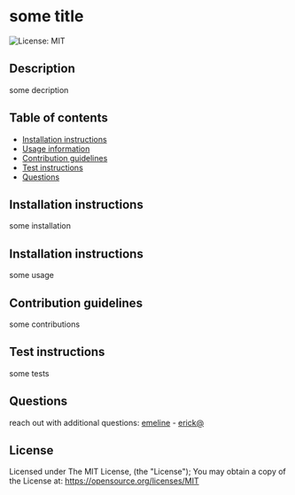 # some title
![License: MIT](https://img.shields.io/badge/License-MIT-yellow.svg)
## Description
some decription

## Table of contents
- [Installation instructions](#Installation-instructions)
- [Usage information](#Usage-information)
- [Contribution guidelines](#Contribution-guidelines)
- [Test instructions](#Test-instructions)
- [Questions](#Questions)


## Installation instructions
some installation

## Installation instructions
some usage

## Contribution guidelines
some contributions

## Test instructions
some tests

## Questions
reach out with additional questions:
[emeline](emeline) - [erick@](mailto://erick@)

## License

Licensed under The MIT License, (the "License");
  You may obtain a copy of the License at:
  https://opensource.org/licenses/MIT
